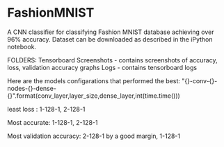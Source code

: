 # FashionMNIST
A CNN classifier for classifying Fashion MNIST database achieving over 96% accuracy.
Dataset can be downloaded as described in the iPython notebook.

FOLDERS:
Tensorboard Screenshots - contains screenshots of accuracy, loss, validation accuracy graphs
Logs - contains tensorboard logs


Here are the models configarations that performed the best:
"{}-conv-{}-nodes-{}-dense-{}".format(conv_layer,layer_size,dense_layer,int(time.time()))

least loss : 
		1-128-1, 
		2-128-1
		
Most accurate:
		1-128-1, 
		2-128-1

Most validation accuracy:
		2-128-1 by a good margin, 
		1-128-1


		
